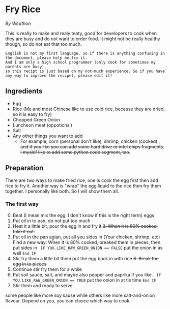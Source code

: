# Fry Rice
*By Weathon*

This is really to make and realy teaty, good for developers to cook when they are busy and do not want to order food. It might not be really healthy though, so do not eat that too much.

```
English is not my first language. So if there is anything confusing in the document, please help me fix it. 
And I am only a high school programmer (only cook for sometimes my parents are busy), 
so this recipt is just based on my not-much experience. So if you have any way to improve the recipet, please edit it! 
```

## Ingredients
- Egg
- Rice (Me and most Chinese like to use cold rice, because they are dried, so it is easy to fry)
- Chopped Green Onion
- Luncheon meat (oppotional)
- Salt
- Any other things you want to add
    - For example, corn (personal don't like), shrimp, chicken (cooked) , <del> and if you like you can add some hard drive or intel chips fragments. I myslef like to add some python code segment, too. </del>
## Preparation
There are two ways to make fried rice, one is cook the egg first then add rice to fry it. Another way is "wrap" the egg liquid to the rice then fry them together. I personally like both. So I will show them all.

### The first way

0. Beat (I mean mix the egg, I don't know if this is the right term) eggs
1. Put oil in to pan, do not put too much
2. Heat it a little bit, pour the egg in and fry it
<del> 3. When it is 80% cooked, take it out.
4. Put oil in the pan agian, put all you sides in (Your chicken, shrimp, etc)</del>
Find a new way:
When it is 80% cooked, breaked them in pieces, then put sides in
``` IF YOU.LIKE_RAW_GREEN_ONION == FALSE```
put the onion in as well
``` End IF ``` 
5. Stir fry them a little bit them put the egg back in with rice
<del> 6. Break the egg in to pieces </del>
7. Continue stir fry them for a while
8. Put soil sauce, salt, and maybe also pepper and paprika if you like.
``` IF YOU.LIKE_RAW_GREEN_ONION == TRUE```
put the onion in at tis time
``` End IF ``` 
9. Stir them and ready to serve

some people like more soy sause while others like more salt-and-onion flavour. Depend on you, you can choice which way to cook.
